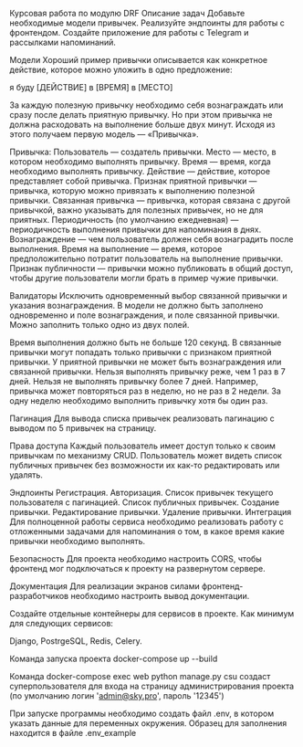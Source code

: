 Курсовая работа по модулю DRF
Описание задач
Добавьте необходимые модели привычек. Реализуйте эндпоинты для работы с фронтендом. Создайте приложение для работы с Telegram и рассылками напоминаний.

Модели
Хороший пример привычки описывается как конкретное действие, которое можно уложить в одно предложение:

я буду [ДЕЙСТВИЕ] в [ВРЕМЯ] в [МЕСТО]

За каждую полезную привычку необходимо себя вознаграждать или сразу после делать приятную привычку. Но при этом привычка не должна расходовать на выполнение больше двух минут. Исходя из этого получаем первую модель — «Привычка».

Привычка:
Пользователь — создатель привычки. Место — место, в котором необходимо выполнять привычку. Время — время, когда необходимо выполнять привычку. Действие — действие, которое представляет собой привычка. Признак приятной привычки — привычка, которую можно привязать к выполнению полезной привычки. Связанная привычка — привычка, которая связана с другой привычкой, важно указывать для полезных привычек, но не для приятных. Периодичность (по умолчанию ежедневная) — периодичность выполнения привычки для напоминания в днях. Вознаграждение — чем пользователь должен себя вознаградить после выполнения. Время на выполнение — время, которое предположительно потратит пользователь на выполнение привычки. Признак публичности — привычки можно публиковать в общий доступ, чтобы другие пользователи могли брать в пример чужие привычки.

Валидаторы
Исключить одновременный выбор связанной привычки и указания вознаграждения. В модели не должно быть заполнено одновременно и поле вознаграждения, и поле связанной привычки. Можно заполнить только одно из двух полей.

Время выполнения должно быть не больше 120 секунд. В связанные привычки могут попадать только привычки с признаком приятной привычки. У приятной привычки не может быть вознаграждения или связанной привычки. Нельзя выполнять привычку реже, чем 1 раз в 7 дней. Нельзя не выполнять привычку более 7 дней. Например, привычка может повторяться раз в неделю, но не раз в 2 недели. За одну неделю необходимо выполнить привычку хотя бы один раз.

Пагинация
Для вывода списка привычек реализовать пагинацию с выводом по 5 привычек на страницу.

Права доступа
Каждый пользователь имеет доступ только к своим привычкам по механизму CRUD. Пользователь может видеть список публичных привычек без возможности их как-то редактировать или удалять.

Эндпоинты
Регистрация. Авторизация. Список привычек текущего пользователя с пагинацией. Список публичных привычек. Создание привычки. Редактирование привычки. Удаление привычки. Интеграция Для полноценной работы сервиса необходимо реализовать работу с отложенными задачами для напоминания о том, в какое время какие привычки необходимо выполнять.

Безопасность
Для проекта необходимо настроить CORS, чтобы фронтенд мог подключаться к проекту на развернутом сервере.

Документация
Для реализации экранов силами фронтенд-разработчиков необходимо настроить вывод документации.

Cоздайте отдельные контейнеры для сервисов в проекте.
Как минимум для следующих сервисов:

Django, PostrgeSQL, Redis, Celery.

Команда запуска проекта
docker-compose up --build

Команда docker-compose exec web python manage.py csu создаст суперпользователя для входа на страницу администрирования проекта (по умолчанию логин 'admin@sky.pro', пароль '12345')

При запуске программы необходимо создать файл .env, в котором указать данные для переменных окружения. Образец для заполнения находится в файле .env_example
